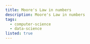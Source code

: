 ```yaml
---
title: Moore's Law in numbers
description: Moore's Law in numbers
tags:
  - computer-science
  - data-science
listed: true
---
```


<script>
  import Chart from './moore-s-law/Chart.svelte';
</script>

<Chart />
